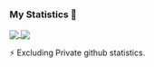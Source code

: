 ### My Statistics 👋

<a href="https://github.com/ray5273">
  <img align="center" src="https://github-readme-stats-git-master-ray5273s-projects.vercel.app/api?username=ray5273&theme=highcontrast" />
</a>
<a href="https://github.com/anuraghazra/convoychat">
  <img align="center" src="https://github-readme-stats-git-master-ray5273s-projects.vercel.app/api/top-langs?username=ray5273&layout=compact&langs_count=8&theme=highcontrast&hide=assembly,html"/>
</a>


⚡ Excluding Private github statistics.


<!--
**ray5273/ray5273** is a ✨ _special_ ✨ repository because its `README.md` (this file) appears on your GitHub profile.

Here are some ideas to get you started:

- 🔭 I’m currently working on ...
- 🌱 I’m currently learning ...
- 👯 I’m looking to collaborate on ...
- 🤔 I’m looking for help with ...
- 💬 Ask me about ...
- 📫 How to reach me: ...
- 😄 Pronouns: ...
- ⚡ Fun fact: ...
-->
